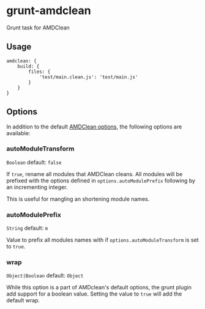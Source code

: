 # grunt-amdclean
Grunt task for AMDClean

## Usage
```
amdclean: {
    build: {
        files: {
            'test/main.clean.js': 'test/main.js'
        }
    }
}
```

## Options
In addition to the default [AMDClean options](https://github.com/gfranko/amdclean#options), the following options are available:

### autoModuleTransform
`Boolean` default: `false`

If `true`, rename all modules that AMDClean cleans. All modules will be prefixed with the options defined in `options.autoModulePrefix` following by an incrementing integer.

This is useful for mangling an shortening module names.

### autoModulePrefix
`String` default: `m`

Value to prefix all modules names with if `options.autoModuleTransform` is set to `true`.

### wrap
`Object|Boolean` default: `Object`

While this option is a part of AMDclean's default options, the grunt plugin add support for a boolean value. Setting the value to `true` will add the default wrap.
